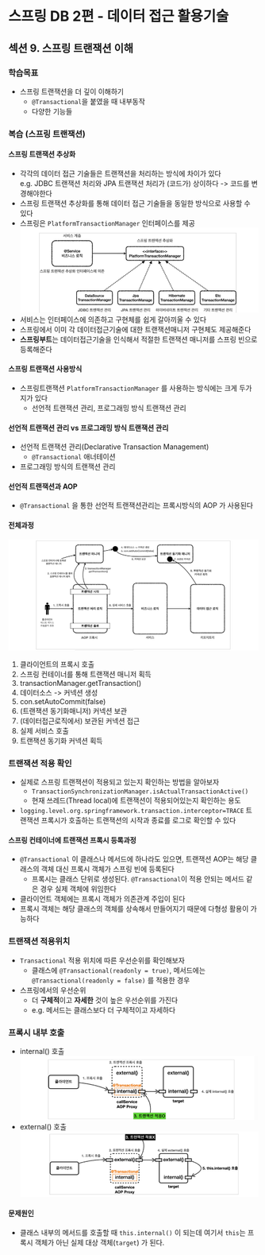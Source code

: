 # 스프링 DB 2편 - 데이터 접근 활용기술

## 섹션 9. 스프링 트랜잭션 이해

### 학습목표

- 스프링 트랜잭션을 더 깊이 이해하기
  - `@Transactional`을 붙였을 때 내부동작
  - 다양한 기능들

### 복습 (스프링 트랜잭션)

#### 스프링 트랜잭션 추상화

- 각각의 데이터 접근 기술들은 트랜잭션을 처리하는 방식에 차이가 있다  
  e.g. JDBC 트랜잭션 처리와 JPA 트랜잭션 처리가 (코드가) 상이하다 -> 코드를 변경해야한다
- 스프링 트랜잭션 추상화를 통해 데이터 접근 기술들을 동일한 방식으로 사용할 수 있다
- 스프링은 `PlatformTransactionManager` 인터페이스를 제공
  ![Alt text](image.png)
- 서비스는 인터페이스에 의존하고 구현체를 쉽게 갈아끼울 수 있다
- 스프링에서 이미 각 데이터접근기술에 대한 트랜잭션매니저 구현체도 제공해준다
- **스프링부트**는 데이터접근기술을 인식해서 적절한 트랜잭션 매니저를 스프링 빈으로 등록해준다

#### 스프링 트랜잭션 사용방식

- 스프링트랜잭션 `PlatformTransactionManager` 를 사용하는 방식에는 크게 두가지가 있다
  - 선언적 트랜잭션 관리, 프로그래밍 방식 트랜잭션 관리

#### 선언적 트랜잭션 관리 vs 프로그래밍 방식 트랜잭션 관리

- 선언적 트랜잭션 관리(Declarative Transaction Management)
  - `@Transactional` 애너테이션
- 프로그래밍 방식의 트랜잭션 관리

#### 선언적 트랜잭션과 AOP

- `@Transactional` 을 통한 선언적 트랜잭션관리는 프록시방식의 AOP 가 사용된다

#### 전체과정

![Alt text](image-1.png)

1. 클라이언트의 프록시 호출
2. 스프링 컨테이너를 통해 트랜잭션 매니저 획득
3. transactionManager.getTransaction()
4. 데이터소스 -> 커넥션 생성
5. con.setAutoCommit(false)
6. (트랜잭션 동기화매니저) 커넥션 보관
7. (데이터접근로직에서) 보관된 커넥션 접근
8. 실제 서비스 호출
9. 트랜잭션 동기화 커넥션 획득

### 트랜잭션 적용 확인

- 실제로 스프링 트랜잭션이 적용되고 있는지 확인하는 방법을 알아보자
  - `TransactionSynchronizationManager.isActualTransactionActive()`
  - 현재 쓰레드(Thread local)에 트랜잭션이 적용되어있는지 확인하는 용도
- `logging.level.org.springframework.transaction.interceptor=TRACE`
  트랜잭션 프록시가 호출하는 트랜잭션의 시작과 종료를 로그로 확인할 수 있다

#### 스프링 컨테이너에 트랜잭션 프록시 등록과정

- `@Transactional` 이 클래스나 메서드에 하나라도 있으면, 트랜잭션 AOP는 해당 클래스의 객체 대신 프록시 객체가 스프링 빈에 등록된다
  - 프록시는 클래스 단위로 생성된다. `@Transactional`이 적용 안되는 메서드 같은 경우 실제 객체에 위임한다
- 클라이언트 객체에는 프록시 객체가 의존관계 주입이 된다
- 프록시 객체는 해당 클래스의 객체를 상속해서 만들어지기 때문에 다형성 활용이 가능하다

### 트랜잭션 적용위치

- `Transactional` 적용 위치에 따른 우선순위를 확인해보자
  - 클래스에 `@Transactional(readonly = true)`, 메서드에는 `@Transactional(readonly = false)` 를 적용한 경우
- 스프링에서의 우선순위
  - 더 **구체적**이고 **자세한** 것이 높은 우선순위를 가진다
  - e.g. 메서드는 클래스보다 더 구체적이고 자세하다

### 프록시 내부 호출

- internal() 호출
  ![Alt text](image-3.png)
- external() 호출
  ![Alt text](image-4.png)

#### 문제원인

- 클래스 내부의 메서드를 호출할 때 `this.internal()` 이 되는데 여기서 `this`는 프록시 객체가 아닌 실제 대상 객체(`target`) 가 된다.
